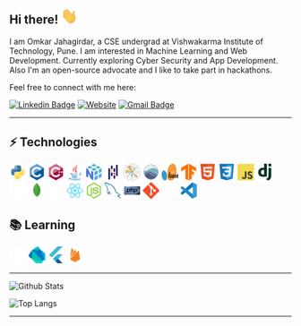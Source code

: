## Hi there! <img src="./images/wave.gif" width="30">

I am Omkar Jahagirdar, a CSE undergrad at Vishwakarma Institute of Technology, Pune. I am interested in Machine Learning and Web Development. Currently exploring Cyber Security and App Development. Also I'm an open-source advocate and I like to take part in hackathons. 

Feel free to connect with me here:

[![Linkedin Badge](https://img.shields.io/badge/LinkedIn-0077B5?style=for-the-badge&logo=linkedin&logoColor=white&link=https://www.linkedin.com/in/omkar-jahagirdar/)](https://www.linkedin.com/in/omkar-jahagirdar/)
[![Website](https://img.shields.io/badge/website-000000?style=for-the-badge&logo=Loop&logoColor=white&link=https://omkar3602.github.io)](https://omkar3602.github.io)
[![Gmail Badge](https://img.shields.io/badge/Gmail-D14836?style=for-the-badge&logo=gmail&logoColor=white&link=mailto:omkar3602@gmail.com)](mailto:omkar3602@gmail.com)
<!-- [![Medium Badge](https://img.shields.io/badge/Medium-12100E?style=for-the-badge&logo=medium&logoColor=white&link=https://medium.com/@omkar3602)](https://medium.com/@omkar3602) --> 

---

## ⚡ Technologies

<a href="https://www.python.org/" title="Python" target="_blank"><img src="./icons/python.svg" width="30" height="30"/></a>
<a href="https://www.cprogramming.com/" title="C" target="_blank"><img src="./icons/c.svg" width="30" height="30"/></a>
<a href="https://cplusplus.com/doc/" title="C++" target="_blank"><img src="./icons/cpp.svg" width="30" height="30"/></a>
<a href="https://dev.java/" title="Java" target="_blank"><img src="./icons/java.svg" width="30" height="30"/></a>
<a href="https://numpy.org/" title="NumPy" target="_blank"><img src="./icons/numpy.svg" width="30" height="30"/></a>
<a href="https://pandas.pydata.org/" title="Pandas" target="_blank"><img src="./icons/pandas.svg" width="30" height="30"/></a>
<a href="https://matplotlib.org/" title="Matplotlib" target="_blank"><img src="./icons/matplotlib.svg" width="30" height="30"/></a>
<a href="https://seaborn.pydata.org/" title="Seaborn" target="_blank"><img src="./icons/seaborn.svg" width="30" height="30"/></a>
<a href="https://scikit-learn.org/" title="Scikit-learn" target="_blank"><img src="./icons/scikit-learn.svg" width="30" height="30"/></a>
<a href="https://www.tensorflow.org/" title="TensorFlow" target="_blank"><img src="./icons/tensorflow.svg" width="30" height="30"/></a>
<a href="https://developer.mozilla.org/en-US/docs/Web/HTML/" title="HTML" target="_blank"><img src="./icons/html.svg" width="30" height="30"/></a>
<a href="https://developer.mozilla.org/en-US/docs/Web/CSS/" title="CSS" target="_blank"><img src="./icons/css.svg" width="30" height="30"/></a>
<a href="https://developer.mozilla.org/en-US/docs/Web/JavaScript/" title="JavaScript" target="_blank"><img src="./icons/javascript.svg" width="30" height="30"/></a>
<a href="https://www.djangoproject.com/" title="Django" target="_blank"><img src="./icons/django.svg" width="30" height="30"/></a>
<a href="https://flask.palletsprojects.com/" title="Flask" target="_blank"><img src="./icons/flask.svg" width="30" height="30"/></a>
<a href="https://www.mongodb.com/" title="MongoDB" target="_blank"><img src="./icons/mongodb.svg" width="30" height="30"/></a>
<a href="https://expressjs.com/" title="ExpressJS" target="_blank"><img src="./icons/express.svg" width="30" height="30"/></a>
<a href="https://reactjs.org/" title="React" target="_blank"><img src="./icons/react.svg" width="30" height="30"/></a>
<a href="https://nodejs.org/" title="NodeJS" target="_blank"><img src="./icons/nodejs.svg" width="30" height="30"/></a>
<a href="https://www.mysql.com/" title="MySQL" target="_blank"><img src="./icons/mysql.svg" width="30" height="30"/></a>
<a href="https://www.php.net/" title="PHP" target="_blank"><img src="./icons/php.svg" width="30" height="30"/></a>
<a href="https://git-scm.com/" title="Git" target="_blank"><img src="./icons/git.svg" width="30" height="30"/></a>
<a href="https://github.com/" title="GitHub" target="_blank"><img src="./icons/github.svg" width="30" height="30"/></a>
<a href="https://code.visualstudio.com/" title="Visual Studio Code" target="_blank"><img src="./icons/vscode.svg" width="30" height="30"/></a>


## 📚 Learning

<a href="https://www.kali.org/" title="Kali Linux" target="_blank"><img src="./icons/kali-linux.svg" width="30" height="30"/></a>
<a href="https://dart.dev/" title="Dart" target="_blank"><img src="./icons/dart.svg" width="30" height="30"/></a>
<a href="https://flutter.dev/" title="Flutter" target="_blank"><img src="./icons/flutter.svg" width="30" height="30"/></a>
<a href="https://firebase.google.com/" title="Firebase" target="_blank"><img src="./icons/firebase.svg" width="30" height="30"/></a>
<!-- <a href="https://www.rust-lang.org/" title="Rust" target="_blank"><img src="./icons/rust.svg" width="30" height="30"/></a> -->

---

![Github Stats](https://github-readme-stats.vercel.app/api?username=omkar3602&count_private=true&show_icons=true&include_all_commits=true)

![Top Langs](https://github-readme-stats.vercel.app/api/top-langs/?username=omkar3602&hide=TeX&layout=compact)

---
